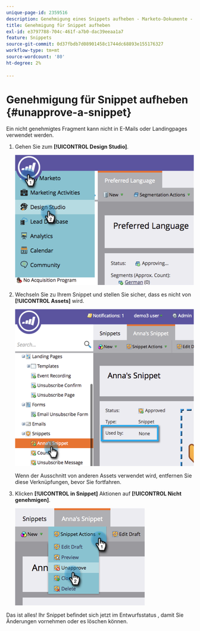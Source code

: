 ```yaml
---
unique-page-id: 2359516
description: Genehmigung eines Snippets aufheben - Marketo-Dokumente - Produktdokumentation
title: Genehmigung für Snippet aufheben
exl-id: e3797788-704c-461f-a7b0-dac39eeaa1a7
feature: Snippets
source-git-commit: 0d37fbdb7d08901458c1744dc68893e155176327
workflow-type: tm+mt
source-wordcount: '80'
ht-degree: 2%

---
```


# Genehmigung für Snippet aufheben {#unapprove-a-snippet}

Ein nicht genehmigtes Fragment kann nicht in E-Mails oder Landingpages verwendet werden.

1. Gehen Sie zum **[!UICONTROL Design Studio]**.

   ![](assets/image2014-9-16-10-3a41-3a18.png)

1. Wechseln Sie zu Ihrem Snippet und stellen Sie sicher, dass es nicht von **[!UICONTROL Assets]** wird.

   ![](assets/image2014-9-16-10-3a41-3a27.png)

   Wenn der Ausschnitt von anderen Assets verwendet wird, entfernen Sie diese Verknüpfungen, bevor Sie fortfahren.

1. Klicken **[!UICONTROL in Snippet]** Aktionen auf **[!UICONTROL Nicht genehmigen]**.

   ![](assets/image2014-9-16-10-3a41-3a54.png)

Das ist alles! Ihr Snippet befindet sich jetzt im Entwurfsstatus , damit Sie Änderungen vornehmen oder es löschen können.
